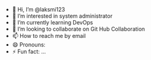 - 👋 Hi, I’m @laksmi123
- 👀 I’m interested in system administrator
- 🌱 I’m currently learning DevOps
- 💞️ I’m looking to collaborate on Git Hub Collaboration
- 📫 How to reach me by email
- 😄 Pronouns: 
- ⚡ Fun fact: ...

<!---
laksmi123/laksmi123 is a ✨ special ✨ repository because its `README.md` (this file) appears on your GitHub profile.
You can click the Preview link to take a look at your changes.
--->

